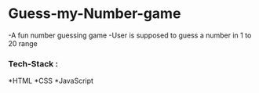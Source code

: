 # Guess-my-Number-game

-A fun number guessing game
-User is supposed to guess a number in 1 to 20 range 

### Tech-Stack :
*HTML
*CSS
*JavaScript
